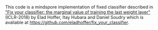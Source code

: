 ﻿This code is a mindspore implementation of fixed classifier described in ["Fix your classifier: the marginal value of training the last weight layer"](https://openreview.net/forum?id=S1Dh8Tg0-) (ICLR-2018) by Elad Hoffer, Itay Hubara and Daniel Soudry which is avaliable at https://github.com/eladhoffer/fix_your_classifier.
